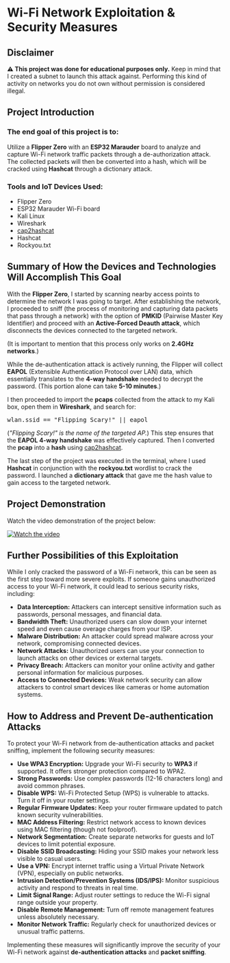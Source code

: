 </head>
<body>

<h1>Wi-Fi Network Exploitation & Security Measures</h1>

   <div class="disclaimer">
        <h2>Disclaimer</h2>
        <p><strong>⚠️ This project was done for educational purposes only.</strong> Keep in mind that I created a subnet to launch this attack against. Performing this kind of activity on networks you do not own without permission is considered <span class="important">illegal.</span></p>
    </div>

   <h2>Project Introduction</h2>
    <h3>The end goal of this project is to:</h3>
    <p>Utilize a <strong>Flipper Zero</strong> with an <strong>ESP32 Marauder</strong> board to analyze and capture Wi-Fi network traffic packets through a de-authorization attack. The collected packets will then be converted into a hash, which will be cracked using <strong>Hashcat</strong> through a dictionary attack.</p>

   <h3>Tools and IoT Devices Used:</h3>
    <ul>
        <li>Flipper Zero</li>
        <li>ESP32 Marauder Wi-Fi board</li>
        <li>Kali Linux</li>
        <li>Wireshark</li>
        <li><a href="https://hashcat.net/cap2hashcat/" target="_blank">cap2hashcat</a></li>
        <li>Hashcat</li>
        <li>Rockyou.txt</li>
    </ul>
<h2>Summary of How the Devices and Technologies Will Accomplish This Goal</h2>

<p>
With the <strong>Flipper Zero</strong>, I started by scanning nearby access points to determine the network I was going to target. After establishing the network, I proceeded to sniff (the process of monitoring and capturing data packets that pass through a network) with the option of <strong>PMKID</strong> (Pairwise Master Key Identifier) and proceed with an <strong>Active-Forced Deauth attack</strong>, which disconnects the devices connected to the targeted network. 
</p>

<p>
(It is important to mention that this process only works on <strong>2.4GHz networks</strong>.)
</p>

<p>
While the de-authentication attack is actively running, the Flipper will collect <strong>EAPOL</strong> (Extensible Authentication Protocol over LAN) data, which essentially translates to the <strong>4-way handshake</strong> needed to decrypt the password. (This portion alone can take <strong>5-10 minutes</strong>.)
</p>

<p>
I then proceeded to import the <strong>pcaps</strong> collected from the attack to my Kali box, open them in <strong>Wireshark</strong>, and search for:
</p>

<pre>wlan.ssid == "Flipping Scary!" || eapol</pre>

<p>
(<em>"Flipping Scary!" is the name of the targeted AP.</em>)  
This step ensures that the <strong>EAPOL 4-way handshake</strong> was effectively captured. Then I converted the <strong>pcap</strong> into a <strong>hash</strong> using 
<a href="https://hashcat.net/cap2hashcat/">cap2hashcat</a>.
</p>

<p>
The last step of the project was executed in the terminal, where I used <strong>Hashcat</strong> in conjunction with the <strong>rockyou.txt</strong> wordlist to crack the password. I launched a <strong>dictionary attack</strong> that gave me the hash value to gain access to the targeted network.
</p>

<!DOCTYPE html>
<html lang="en">
<head>
    <meta charset="UTF-8">
    <meta name="viewport" content="width=device-width, initial-scale=1.0">
   
</head>
<body>

   <h2>Project Demonstration</h2>
    <p>Watch the video demonstration of the project below:</p>
<!DOCTYPE html>
<html lang="en">

   [![Watch the video](https://img.youtube.com/vi/tBvd7weNN0g/maxresdefault.jpg)](https://www.youtube.com/watch?v=tBvd7weNN0g)



   <h2>Further Possibilities of this Exploitation</h2>
    <p>While I only cracked the password of a Wi-Fi network, this can be seen as the first step toward more severe exploits. If someone gains unauthorized access to your Wi-Fi network, it could lead to serious security risks, including:</p>

  <ul>
        <li><strong>Data Interception:</strong> Attackers can intercept sensitive information such as passwords, personal messages, and financial data.</li>
        <li><strong>Bandwidth Theft:</strong> Unauthorized users can slow down your internet speed and even cause overage charges from your ISP.</li>
        <li><strong>Malware Distribution:</strong> An attacker could spread malware across your network, compromising connected devices.</li>
        <li><strong>Network Attacks:</strong> Unauthorized users can use your connection to launch attacks on other devices or external targets.</li>
        <li><strong>Privacy Breach:</strong> Attackers can monitor your online activity and gather personal information for malicious purposes.</li>
        <li><strong>Access to Connected Devices:</strong> Weak network security can allow attackers to control smart devices like cameras or home automation systems.</li>
    </ul>

   <h2>How to Address and Prevent De-authentication Attacks</h2>
    <p>To protect your Wi-Fi network from de-authentication attacks and packet sniffing, implement the following security measures:</p>

   <ul>
        <li><strong>Use WPA3 Encryption:</strong> Upgrade your Wi-Fi security to <strong>WPA3</strong> if supported. It offers stronger protection compared to WPA2.</li>
        <li><strong>Strong Passwords:</strong> Use complex passwords (12-16 characters long) and avoid common phrases.</li>
        <li><strong>Disable WPS:</strong> Wi-Fi Protected Setup (WPS) is vulnerable to attacks. Turn it off in your router settings.</li>
        <li><strong>Regular Firmware Updates:</strong> Keep your router firmware updated to patch known security vulnerabilities.</li>
        <li><strong>MAC Address Filtering:</strong> Restrict network access to known devices using MAC filtering (though not foolproof).</li>
        <li><strong>Network Segmentation:</strong> Create separate networks for guests and IoT devices to limit potential exposure.</li>
        <li><strong>Disable SSID Broadcasting:</strong> Hiding your SSID makes your network less visible to casual users.</li>
        <li><strong>Use a VPN:</strong> Encrypt internet traffic using a Virtual Private Network (VPN), especially on public networks.</li>
        <li><strong>Intrusion Detection/Prevention Systems (IDS/IPS):</strong> Monitor suspicious activity and respond to threats in real time.</li>
        <li><strong>Limit Signal Range:</strong> Adjust router settings to reduce the Wi-Fi signal range outside your property.</li>
        <li><strong>Disable Remote Management:</strong> Turn off remote management features unless absolutely necessary.</li>
        <li><strong>Monitor Network Traffic:</strong> Regularly check for unauthorized devices or unusual traffic patterns.</li>
    </ul>

  <p>Implementing these measures will significantly improve the security of your Wi-Fi network against <strong>de-authentication attacks</strong> and <strong>packet sniffing</strong>.</p>

</body>
</html>

